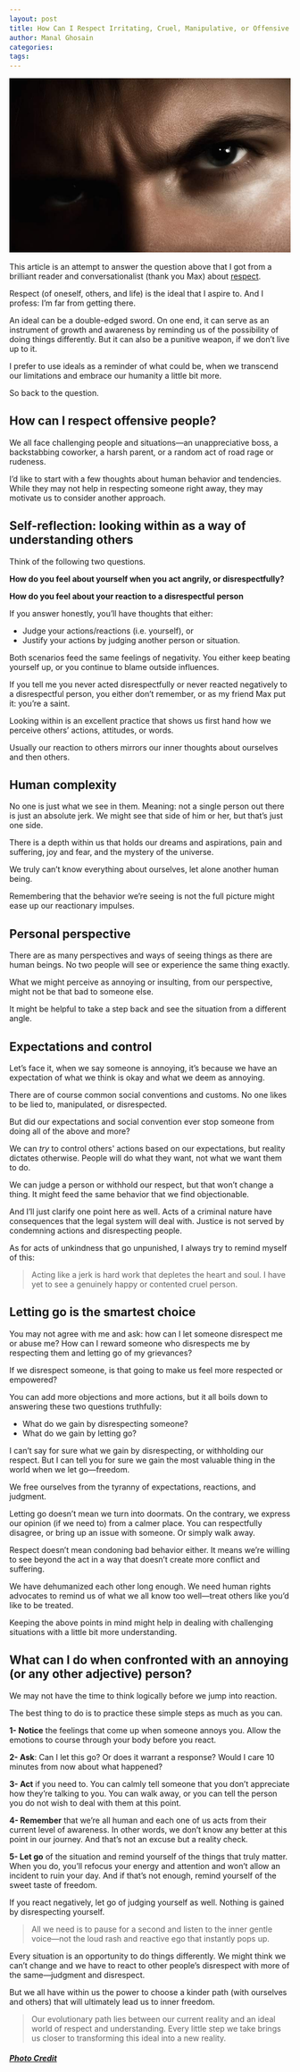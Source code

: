 ```yaml
---
layout: post
title: How Can I Respect Irritating, Cruel, Manipulative, or Offensive People?
author: Manal Ghosain
categories:
tags:
---
```


![Mean and angry](/images/mean.jpg)

This article is an attempt to answer the question above that I got from a brilliant reader and conversationalist (thank you Max) about [respect](http://onewithnow.com/respect/). 

Respect (of oneself, others, and life) is the ideal that I aspire to. And I profess: I’m far from getting there. 

An ideal can be a double-edged sword. On one end, it can serve as an instrument of growth and awareness by reminding us of the possibility of doing things differently. But it can also be a punitive weapon, if we don’t live up to it. 

I prefer to use ideals as a reminder of what could be, when we transcend our limitations and embrace our humanity a little bit more. 

So back to the question. 

## How can I respect offensive people?

We all face challenging people and situations—an unappreciative boss, a backstabbing coworker, a harsh parent, or a random act of road rage or rudeness. 

I’d like to start with a few thoughts about human behavior and tendencies. While they may not help in respecting someone right away, they may motivate us to consider another approach. 

## Self-reflection: looking within as a way of understanding others

Think of the following two questions. 

**How do you feel about yourself when you act angrily, or disrespectfully?** 

**How do you feel about your reaction to a disrespectful person** 

If you answer honestly, you’ll have thoughts that either: 

  * Judge your actions/reactions (i.e. yourself), or
  * Justify your actions by judging another person or situation.


Both scenarios feed the same feelings of negativity. You either keep beating yourself up, or you continue to blame outside influences. 

If you tell me you never acted disrespectfully or never reacted negatively to a disrespectful person, you either don’t remember, or as my friend Max put it: you’re a saint. 

Looking within is an excellent practice that shows us first hand how we perceive others’ actions, attitudes, or words. 

Usually our reaction to others mirrors our inner thoughts about ourselves and then others. 

## Human complexity

No one is just what we see in them. Meaning: not a single person out there is just an absolute jerk. We might see that side of him or her, but that’s just one side. 

There is a depth within us that holds our dreams and aspirations, pain and suffering, joy and fear, and the mystery of the universe. 

We truly can’t know everything about ourselves, let alone another human being. 

Remembering that the behavior we’re seeing is not the full picture might ease up our reactionary impulses. 

## Personal perspective

There are as many perspectives and ways of seeing things as there are human beings. No two people will see or experience the same thing exactly. 

What we might perceive as annoying or insulting, from our perspective, might not be that bad to someone else. 

It might be helpful to take a step back and see the situation from a different angle. 

## Expectations and control

Let’s face it, when we say someone is annoying, it’s because we have an expectation of what we think is okay and what we deem as annoying. 

There are of course common social conventions and customs. No one likes to be lied to, manipulated, or disrespected. 

But did our expectations and social convention ever stop someone from doing all of the above and more? 

We can _try_ to control others' actions based on our expectations, but reality dictates otherwise. People will do what they want, not what we want them to do. 

We can judge a person or withhold our respect, but that won’t change a thing. It might feed the same behavior that we find objectionable. 

And I’ll just clarify one point here as well. Acts of a criminal nature have consequences that the legal system will deal with. Justice is not served by condemning actions and disrespecting people. 

As for acts of unkindness that go unpunished, I always try to remind myself of this: 

> Acting like a jerk is hard work that depletes the heart and soul. I have yet to see a genuinely happy or contented cruel person.

## Letting go is the smartest choice

You may not agree with me and ask: how can I let someone disrespect me or abuse me? How can I reward someone who disrespects me by respecting them and letting go of my grievances? 

If we disrespect someone, is that going to make us feel more respected or empowered? 

You can add more objections and more actions, but it all boils down to answering these two questions truthfully: 

  * What do we gain by disrespecting someone?
  * What do we gain by letting go?


I can’t say for sure what we gain by disrespecting, or withholding our respect. But I can tell you for sure we gain the most valuable thing in the world when we let go—freedom. 

We free ourselves from the tyranny of expectations, reactions, and judgment. 

Letting go doesn’t mean we turn into doormats. On the contrary, we express our opinion (if we need to) from a calmer place. You can respectfully disagree, or bring up an issue with someone. Or simply walk away. 

Respect doesn’t mean condoning bad behavior either. It means we’re willing to see beyond the act in a way that doesn’t create more conflict and suffering. 

We have dehumanized each other long enough. We need human rights advocates to remind us of what we all know too well—treat others like you’d like to be treated. 

Keeping the above points in mind might help in dealing with challenging situations with a little bit more understanding. 

## What can I do when confronted with an annoying (or any other adjective) person?

We may not have the time to think logically before we jump into reaction. 

The best thing to do is to practice these simple steps as much as you can. 

**1- Notice** the feelings that come up when someone annoys you. Allow the emotions to course through your body before you react. 

**2- Ask**: Can I let this go? Or does it warrant a response? Would I care 10 minutes from now about what happened? 

**3- Act** if you need to. You can calmly tell someone that you don’t appreciate how they’re talking to you. You can walk away, or you can tell the person you do not wish to deal with them at this point. 

**4- Remember** that we’re all human and each one of us acts from their current level of awareness. In other words, we don’t know any better at this point in our journey. And that’s not an excuse but a reality check. 

**5- Let go** of the situation and remind yourself of the things that truly matter. When you do, you’ll refocus your energy and attention and won’t allow an incident to ruin your day. And if that’s not enough, remind yourself of the sweet taste of freedom. 

If you react negatively, let go of judging yourself as well. Nothing is gained by disrespecting yourself. 

> All we need is to pause for a second and listen to the inner gentle voice—not the loud rash and reactive ego that instantly pops up.

Every situation is an opportunity to do things differently. We might think we can’t change and we have to react to other people’s disrespect with more of the same—judgment and disrespect. 

But we all have within us the power to choose a kinder path (with ourselves and others) that will ultimately lead us to inner freedom. 

> Our evolutionary path lies between our current reality and an ideal world of respect and understanding. Every little step we take brings us closer to transforming this ideal into a new reality.

##### [Photo Credit](http://www.flickr.com/photos/ramsesoriginal/5399171865/)